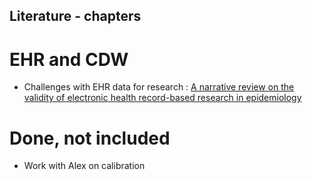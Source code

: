 ## Literature - chapters 

# EHR and CDW 

- Challenges with EHR data for research : [A narrative review on the validity of electronic health record-based research in epidemiology](https://bmcmedresmethodol.biomedcentral.com/articles/10.1186/s12874-021-01416-5)

# Done, not included

- Work with Alex on calibration
